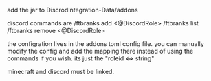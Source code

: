 add the jar to DiscrodIntegration-Data/addons

discord commands are
/ftbranks add <@DiscordRole> <rank string name>
/ftbranks list
/ftbranks remove <@DiscordRole>

the configration lives in the addons toml config file.
you can manually modify the config and add the mapping there instead of using the commands if you wish.
its just the "roleid <=> string"

minecraft and discord must be linked. 

